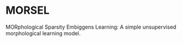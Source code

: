 MORSEL
======

MORphological Sparsity Embiggens Learning: A simple unsupervised morphological learning model.